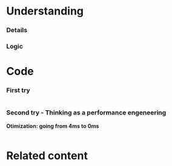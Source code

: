 # Understanding

### Details

### Logic

# Code

### First try

```Python
```

### Second try - Thinking as a performance engeneering

**Otimization: going from 4ms to 0ms**

```Python
```

# Related content